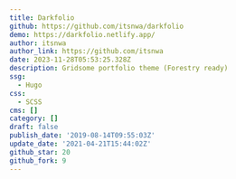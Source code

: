 ```yaml
---
title: Darkfolio
github: https://github.com/itsnwa/darkfolio
demo: https://darkfolio.netlify.app/
author: itsnwa
author_link: https://github.com/itsnwa
date: 2023-11-28T05:53:25.328Z
description: Gridsome portfolio theme (Forestry ready)
ssg:
  - Hugo
css:
  - SCSS
cms: []
category: []
draft: false
publish_date: '2019-08-14T09:55:03Z'
update_date: '2021-04-21T15:44:02Z'
github_star: 20
github_fork: 9
---
```

